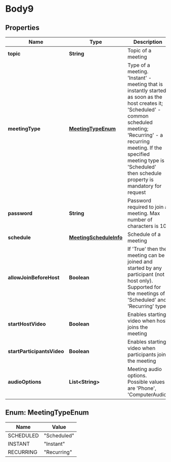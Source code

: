 
# Body9

## Properties
Name | Type | Description | Notes
------------ | ------------- | ------------- | -------------
**topic** | **String** | Topic of a meeting |  [optional]
**meetingType** | [**MeetingTypeEnum**](#MeetingTypeEnum) | Type of a meeting. &#39;Instant&#39; - meeting that is instantly started as soon as the host creates it; &#39;Scheduled&#39; - common scheduled meeting; &#39;Recurring&#39; - a recurring meeting. If the specified meeting type is &#39;Scheduled&#39; then schedule property is mandatory for request |  [optional]
**password** | **String** | Password required to join a meeting. Max number of characters is 10 |  [optional]
**schedule** | [**MeetingScheduleInfo**](MeetingScheduleInfo.md) | Schedule of a meeting |  [optional]
**allowJoinBeforeHost** | **Boolean** | If &#39;True&#39; then the meeting can be joined and started by any participant (not host only). Supported for the meetings of &#39;Scheduled&#39; and &#39;Recurring&#39; type. |  [optional]
**startHostVideo** | **Boolean** | Enables starting video when host joins the meeting |  [optional]
**startParticipantsVideo** | **Boolean** | Enables starting video when participants join the meeting |  [optional]
**audioOptions** | **List&lt;String&gt;** | Meeting audio options. Possible values are &#39;Phone&#39;, &#39;ComputerAudio&#39; |  [optional]


<a name="MeetingTypeEnum"></a>
## Enum: MeetingTypeEnum
Name | Value
---- | -----
SCHEDULED | &quot;Scheduled&quot;
INSTANT | &quot;Instant&quot;
RECURRING | &quot;Recurring&quot;



